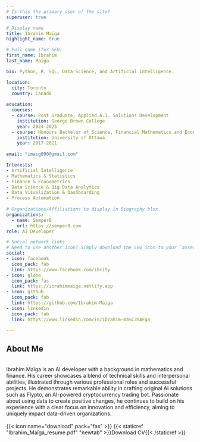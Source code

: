 ```yaml
---
# Is this the primary user of the site?
superuser: true

# Display name
title: Ibrahim Maïga
highlight_name: true

# Full name (for SEO)
first_name: Ibrahim
last_name: Maïga

bio: Python, R, SQL, Data Science, and Artificial Intelligence.

location:
  city: Toronto
  country: Canada
  
education:
  courses:
  - course: Post Graduate, Applied A.I. Solutions Development
    institution: George Brown College
    year: 2024-2025
  - course: Honours Bachelor of Science, Financial Mathematics and Economics
    institution: University of Ottawa
    year: 2017-2021
    
email: "imaig090@gmail.com"

Interests:
- Artificial Intelligence
- Mathematics & Statistics
- Finance & Econometrics
- Data Science & Big Data Analytics
- Data Visualization & Dashboarding
- Process Automation
  
# Organizations/Affiliations to display in Biography blox
organizations:
  - name: Semper8
    url: https://semper8.com
role: AI Developer

# Social network links
# Need to use another icon? Simply download the SVG icon to your `assets/media/icons/` folder.
social:
- icon: facebook
  icon_pack: fab
  link: https://www.facebook.com/ibcity
- icon: globe
  icon_pack: fas
  link: https://ibrahimmaiga.netlify.app
- icon: github
  icon_pack: fab
  link: https://github.com/Ibrahim-Maiga
- icon: linkedin
  icon_pack: fab
  link: https://www.linkedin.com/in/ibrahim-ma%C3%AFga

---
```

## **About Me**
<br>
Ibrahim Maïga is an AI developer with a background in mathematics and finance. His career showcases a blend of technical skills and interpersonal abilities, illustrated through various professional roles and successful projects. He demonstrates remarkable ability in crafting original AI solutions such as Flypto, an AI-powered cryptocurrency trading bot. Passionate about using data to create positive changes, he continues to build on his experience with a clear focus on innovation and efficiency, aiming to uniquely impact data-driven organizations.
<br><br>
<span class="btn btn-outline-primary btn-page-header btn-download">
 {{< icon name="download" pack="fas" >}} {{< staticref "Ibrahim_Maïga_resume.pdf" "newtab" >}}Download CV{{< /staticref >}}
</span>

